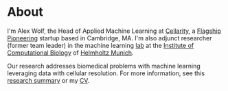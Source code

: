 # About

I'm Alex Wolf, the Head of Applied Machine Learning at [Cellarity](https://cellarity.com/), a [Flagship Pioneering](https://flagshippioneering.com) startup based in Cambridge, MA. I'm also adjunct researcher (former team leader) in the machine learning [lab](http://www.helmholtz-muenchen.de/icb/research/groups/machine-learning/overview/index.html) at the [Institute of Computational Biology](http://www.helmholtz-muenchen.de/icb/) of [Helmholtz Munich](http://www.helmholtz-muenchen.de/en/index.html).

Our research addresses biomedical problems with machine learning leveraging data with cellular resolution. For more information, see this [research summary](/research) or my [CV](/docs/WolfFA_CV.pdf).

<center>
<a href="http://scholar.google.de/citations?user=1FnOtMoAAAAJ"><span class="fa-stack fa-lg"><i class="fa fa-circle fa-stack-2x"></i><i class="ai ai-google-scholar fa-stack-1x fa-inverse"></i></span></a>
<a href="https://twitter.com/falexwolf"><span class="fa-stack fa-lg"><i class="fa fa-circle fa-stack-2x"></i><i class="fa fa-twitter fa-stack-1x fa-inverse"></i></span></a>
<a href="https://github.com/falexwolf"><span class="fa-stack fa-lg"><i class="fa fa-circle fa-stack-2x"></i><i class="fa fa-github fa-stack-1x fa-inverse"></i></span></a>
<a href="https://linkedin.com/in/falexwolf"><span class="fa-stack fa-lg"><i class="fa fa-circle fa-stack-2x"></i><i class="fa fa-linkedin fa-stack-1x fa-inverse"></i></span></a>
<a href="/docs/WolfFA_CV.pdf"><span class="fa-stack fa-lg"><i class="fa fa-circle fa-stack-2x"></i><i class="ai ai-cv fa-stack-1x fa-inverse"></i></span></a>
</center>
